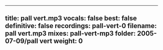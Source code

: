 
---
title: pall vert.mp3
vocals: false
best: false
definitive: false
recordings: pall-vert-0
filename: pall vert.mp3
mixes: pall-vert-mp3
folder: 2005-07-09/pall vert
weight: 0
---
